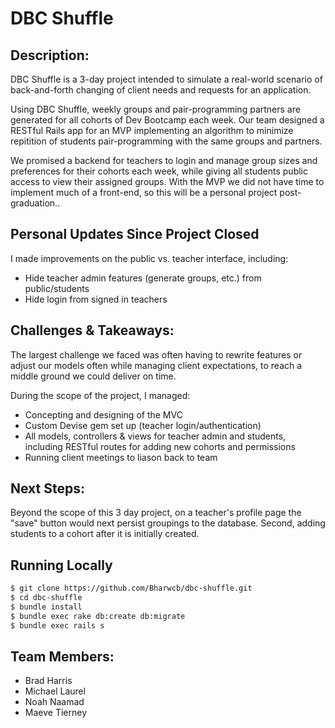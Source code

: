 # DBC Shuffle

## Description:
DBC Shuffle is a 3-day project intended to simulate a real-world scenario of back-and-forth changing of client needs and requests for an application.  

Using DBC Shuffle, weekly groups and pair-programming partners are generated for all cohorts of Dev Bootcamp each week.  Our team designed a RESTful Rails app for an MVP implementing an algorithm to minimize repitition of students pair-programming with the same groups and partners.  

We promised a backend for teachers to login and manage group sizes and preferences for their cohorts each week, while giving all students public access to view their assigned groups. With the MVP we did not have time to implement much of a front-end, so this will be a personal project post-graduation..

## Personal Updates Since Project Closed

I made improvements on the public vs. teacher interface, including: 
- Hide teacher admin features (generate groups, etc.) from public/students
- Hide login from signed in teachers

## Challenges & Takeaways:

The largest challenge we faced was often having to rewrite features or adjust our models often while managing client expectations, to reach a middle ground we could deliver on time. 

During the scope of the project, I managed:
- Concepting and designing of the MVC
- Custom Devise gem set up (teacher login/authentication)
- All models, controllers & views for teacher admin and students, including RESTful routes for adding new cohorts and permissions
- Running client meetings to liason back to team

## Next Steps:

Beyond the scope of this 3 day project, on a teacher's profile page the "save" button would next persist groupings to the database.  Second, adding students to a cohort after it is initially created.

## Running Locally

```sh
$ git clone https://github.com/Bharwcb/dbc-shuffle.git
$ cd dbc-shuffle
$ bundle install
$ bundle exec rake db:create db:migrate
$ bundle exec rails s
```

## Team Members:
- Brad Harris
- Michael Laurel
- Noah Naamad
- Maeve Tierney


